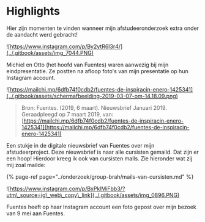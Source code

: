 # Highlights

Hier zijn momenten te vinden wanneer mijn afstudeeronderzoek extra onder de aandacht werd gebracht!

![https://www.instagram.com/p/By2ytR6l3r4/](../.gitbook/assets/img_7044.PNG)

Michiel en Otto \(het hoofd van Fuentes\) waren aanwezig bij mijn eindpresentatie. Ze postten na afloop foto's van mijn presentatie op hun Instagram account.

![https://mailchi.mp/6dfb74f0cdb2/fuentes-de-inspiracin-enero-1425341](../.gitbook/assets/schermafbeelding-2019-03-07-om-14.18.09.png)

> Bron: Fuentes. \(2019, 6 maart\). Nieuwsbrief Januari 2019. Geraadpleegd op 7 maart 2019, van: [https://mailchi.mp/6dfb74f0cdb2/fuentes-de-inspiracin-enero-1425341](https://mailchi.mp/6dfb74f0cdb2/fuentes-de-inspiracin-enero-1425341)

Een stukje in de digitale nieuwsbrief van Fuentes over mijn afstudeerproject. Deze nieuwsbrief is naar alle cursisten gemaild. Dat zijn er een hoop! Hierdoor kreeg ik ook van cursisten mails. Zie hieronder wat zij mij zoal mailde:

{% page-ref page="../onderzoek/group-brah/mails-van-cursisten.md" %}

![https://www.instagram.com/p/BxPklMiFbb3/?utm\_source=ig\_web\_copy\_link](../.gitbook/assets/img_0896.PNG)

Fuentes heeft op haar Instagram account een foto gepost over mijn bezoek van 9 mei aan Fuentes.


